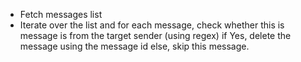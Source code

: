 - Fetch messages list
- Iterate over the list and for each message,
    check whether this is message is from the target sender (using regex)
    if Yes,
        delete the message using the message id
    else, skip this message.
